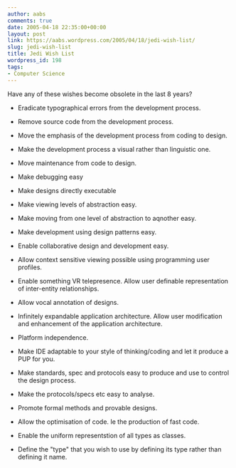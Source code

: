 ```yaml
---
author: aabs
comments: true
date: 2005-04-18 22:35:00+00:00
layout: post
link: https://aabs.wordpress.com/2005/04/18/jedi-wish-list/
slug: jedi-wish-list
title: Jedi Wish List
wordpress_id: 198
tags:
- Computer Science
---
```


Have any of these wishes become obsolete in the last 8 years?



	
  * Eradicate typographical errors from the development process.

	
  * Remove source code from the development process.

	
  * Move the emphasis of the development process from coding to design.

	
  * Make the development process a visual rather than linguistic one.

	
  * Move maintenance from code to design.

	
  * Make debugging easy

	
  * Make designs directly executable

	
  * Make viewing levels of abstraction easy.

	
  * Make moving from one level of abstraction to aqnother easy.

	
  * Make development using design patterns easy.

	
  * Enable collaborative design and development easy.

	
  * Allow context sensitive viewing possible using programming user profiles.

	
  * Enable something VR telepresence. Allow user definable representation of inter-entity relationships.

	
  * Allow vocal annotation of designs.

	
  * Infinitely expandable application architecture. Allow user modification and enhancement of the application architecture.

	
  * Platform independence.

	
  * Make IDE adaptable to your style of thinking/coding and let it produce a PUP for you.

	
  * Make standards, spec and protocols easy to produce and use to control the design process.

	
  * Make the protocols/specs etc easy to analyse.

	
  * Promote formal methods and provable designs.

	
  * Allow the optimisation of code. Ie the production of fast code.

	
  * Enable the uniform representstion of all types as classes.

	
  * Define the "type" that you wish to use by defining its type rather than defining it name.


